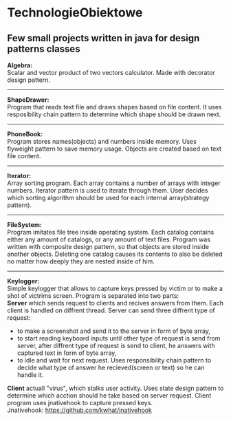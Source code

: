 # TechnologieObiektowe
Few small projects written in java for design patterns classes 
---------------------------------------------------------------------------------
<b>Algebra:</b><br>
Scalar and vector product of two vectors calculator. Made with decorator design pattern.

---------------------------------------------------------------------------------
<b>ShapeDrawer:</b><br>
Program that reads text file and draws shapes based on file content. 
It uses resposibility chain pattern to determine which shape should be drawn next.

---------------------------------------------------------------------------------
<b>PhoneBook:</b><br>
Program stores names(objects) and numbers inside memory. Uses flyweight pattern to save memory usage. 
Objects are created based on text file content. 

---------------------------------------------------------------------------------
<b>Iterator:</b><br>
Array sorting program. Each array contains a number of arrays with integer numbers. 
Iterator pattern is used to iterate through them. User decides which sorting algorithm should be used for each internal array(strategy pattern). 

---------------------------------------------------------------------------------
<b>FileSystem:</b><br>
Program imitates file tree inside operating system. Each catalog contains either any amount of catalogs, or any amount of text files. 
Program was written with composite design pattern, so that objects are stored inside another objects. 
Deleting one catalog causes its contents to also be deleted no matter how deeply they are nested inside of him.  

---------------------------------------------------------------------------------
<b>Keylogger:</b><br>
Simple keylogger that allows to capture keys pressed by victim or to make a shot of victrims screen. Program is separated into two parts:</br>
<b>Server</b> which sends request to clients and recives answers from them. Each client is handled on diffrent thread. Server can send three diffrent type of request:<br>
- to make a screenshot and send it to the server in form of byte array,<br>
- to start reading keyboard inputs until other type of request is send from server, after diffrent type of request is send to client, he answers with captured text in form of byte array,<br>
- to idle and wait for next request.
Uses responsibility chain pattern to decide what type of answer he recieved(screen or text) so he can handle it. 

<b>Client</b> actuall "virus", which stalks user activity. Uses state design pattern to determine
which acction should he take based on server request. Client program uses jnativehook to capture pressed keys.<br>
Jnativehook: https://github.com/kwhat/jnativehook

